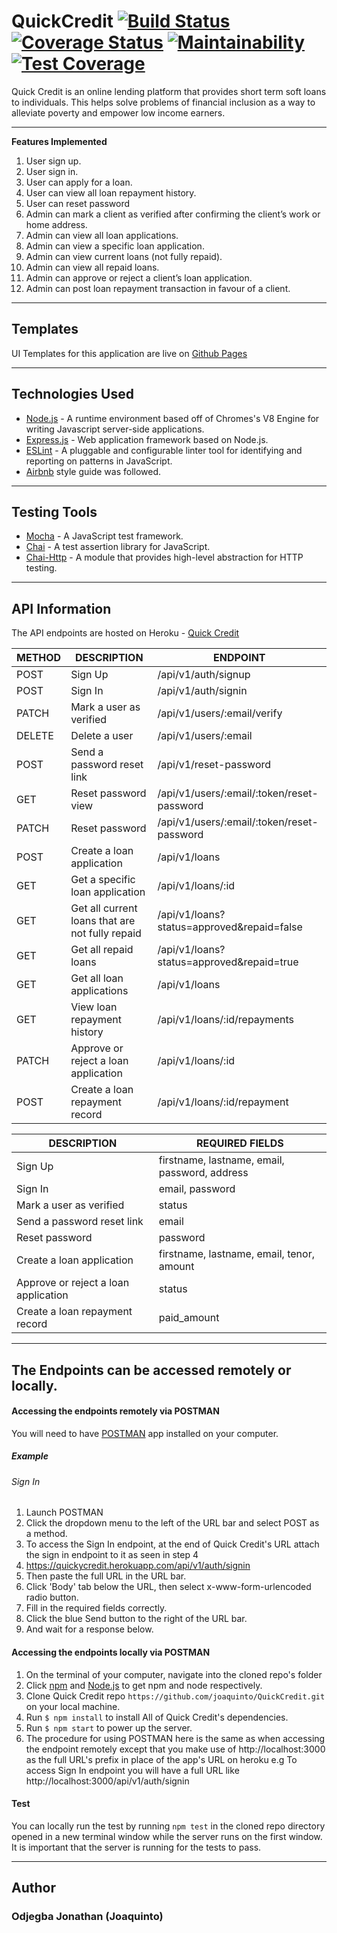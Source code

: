 # QuickCredit    [![Build Status](https://travis-ci.org/joaquinto/QuickCredit.svg?branch=develop)](https://travis-ci.org/joaquinto/QuickCredit)   [![Coverage Status](https://coveralls.io/repos/github/joaquinto/QuickCredit/badge.svg?branch=develop)](https://coveralls.io/github/joaquinto/QuickCredit?branch=develop)    [![Maintainability](https://api.codeclimate.com/v1/badges/f4f3acbe35458f70e37c/maintainability)](https://codeclimate.com/github/joaquinto/QuickCredit/maintainability)  [![Test Coverage](https://api.codeclimate.com/v1/badges/f4f3acbe35458f70e37c/test_coverage)](https://codeclimate.com/github/joaquinto/QuickCredit/test_coverage)
Quick Credit is an online lending platform that provides short term soft loans to individuals. This helps solve problems of financial inclusion as a way to alleviate poverty and empower low income earners.

___

**Features Implemented**
1. User sign up.
2. User sign in.
3. User can apply for a loan.
4. User can view all loan repayment history.
5. User can reset password
6. Admin can mark a client as verified after confirming the client’s work or home
address.
7. Admin can view all loan applications.
8. Admin can view a specific loan application.
9. Admin can view current loans (not fully repaid).
10. Admin can view all repaid loans.
11. Admin can approve or reject a client’s loan application.
12. Admin can post loan repayment transaction in favour of a client.
___

## Templates
UI Templates for this application are live on [Github Pages](https://joaquinto.github.io/QuickCredit/UI/index.html)

___

## Technologies Used
* [Node.js](https://nodejs.org/en/) - A runtime environment based off of Chromes's V8 Engine for writing Javascript server-side applications.
* [Express.js](https://expressjs.com/) - Web application framework based on Node.js.
* [ESLint](https://eslint.org/) - A pluggable and configurable linter tool for identifying and reporting on patterns in JavaScript.
* [Airbnb](https://www.npmjs.com/package/eslint-config-airbnb) style guide was followed.

___


## Testing Tools
* [Mocha](https://mochajs.org/) - A JavaScript test framework.
* [Chai](https://www.chaijs.com/) - A test assertion library for JavaScript.
* [Chai-Http](https://www.npmjs.com/package/chai-http) - A module that provides high-level abstraction for HTTP testing.

___

## API Information
The API endpoints are hosted on Heroku - [Quick Credit](https://quickycredit.herokuapp.com/)

|METHOD  |DESCRIPTION                        |ENDPOINT                                  |
|------- |-----------------------------------|------------------------------------------|
|POST    |Sign Up                            |/api/v1/auth/signup                        |
|POST    |Sign In                            |/api/v1/auth/signin                        |
|PATCH    |Mark a user as verified           |/api/v1/users/:email/verify                         |
|DELETE   | Delete a user           | /api/v1/users/:email  |
|POST    | Send a password reset link        | /api/v1/reset-password  |
|GET    | Reset password view                | /api/v1/users/:email/:token/reset-password   |
|PATCH   | Reset password                    | /api/v1/users/:email/:token/reset-password   |
|POST    | Create a loan application         | /api/v1/loans      |
|GET     | Get a specific loan application   |/api/v1/loans/:id    |
|GET     | Get all current loans that are not fully repaid | /api/v1/loans?status=approved&repaid=false  |
|GET     | Get all repaid loans              | /api/v1/loans?status=approved&repaid=true   |
|GET     | Get all loan applications         | /api/v1/loans         |
|GET     | View loan repayment history       | /api/v1/loans/:id/repayments  |
|PATCH   | Approve or reject a loan application  | /api/v1/loans/:id    |
|POST    | Create a loan repayment record    | /api/v1/loans/:id/repayment   |





|DESCRIPTION         |REQUIRED FIELDS                                                    |                 
|--------------------|-------------------------------------------------------------------|
|Sign Up             |firstname, lastname, email, password, address                               |
|Sign In             |email, password                                                    |
|Mark a user as verified| status   |
|Send a password reset link | email   |
|Reset password   | password   |
|Create a loan application  |  firstname, lastname, email, tenor, amount |
|Approve or reject a loan application |  status   |
|Create a loan repayment record  | paid_amount  |


___
## The Endpoints can be accessed remotely or locally.

#### Accessing the endpoints remotely via POSTMAN
You will need to have [POSTMAN](https://www.getpostman.com/downloads/) app installed on your computer.

##### Example 
###### Sign In
1. Launch POSTMAN
2. Click the dropdown menu to the left of the URL bar and select POST as a method.
3. To access the Sign In endpoint, at the end of Quick Credit's URL attach the sign in endpoint to it as seen in step 4
4. https://quickycredit.herokuapp.com/api/v1/auth/signin 
5. Then paste the full URL in the URL bar.
6. Click 'Body' tab below the URL, then select x-www-form-urlencoded radio button.
7. Fill in the required fields correctly.
8. Click the blue Send button to the right of the URL bar.
9. And wait for a response below.


#### Accessing the endpoints locally via POSTMAN

1. On the terminal of your computer, navigate into the cloned repo's folder
2. Click [npm](https://www.npmjs.com/get-npm) and [Node.js](https://nodejs.org/en/) to get npm and node respectively.
3. Clone Quick Credit repo `https://github.com/joaquinto/QuickCredit.git` on your local machine.
4. Run `$ npm install` to install All of Quick Credit's dependencies.
5. Run `$ npm start` to power up the server.
6. The procedure for using POSTMAN here is the same as when accessing the endpoint remotely except that you make use of http://localhost:3000 as the full URL's prefix in place of the app's URL on heroku
e.g To access Sign In endpoint you will have a full URL like http://localhost:3000/api/v1/auth/signin

#### Test
You can locally run the test by running `npm test` in the cloned repo directory opened in a new terminal window while the server runs on the first window. It is important that the server is running for the tests to pass.

___

## Author
### Odjegba Jonathan (Joaquinto)



